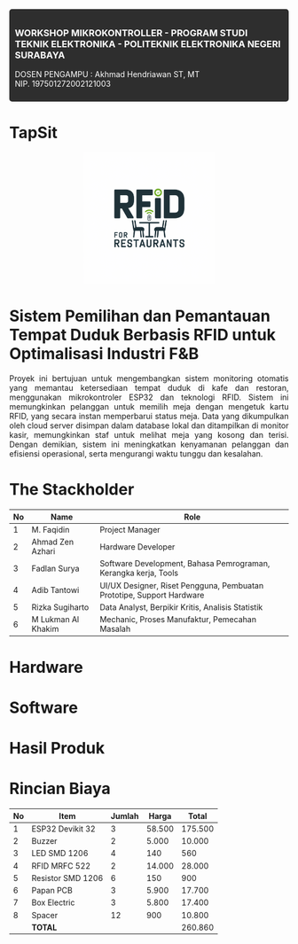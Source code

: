 <div style="background-color: #2e2e2e; padding: 10px; border-radius: 5px; color: white;">
  <h3>WORKSHOP MIKROKONTROLLER - PROGRAM STUDI TEKNIK ELEKTRONIKA - POLITEKNIK ELEKTRONIKA NEGERI SURABAYA</h3>
  <p>DOSEN PENGAMPU : Akhmad Hendriawan ST, MT <br/> NIP. 197501272002121003</p>
</div>


# TapSit
<div align="center">
  <img src="assets/TS1.png" alt="LOGO" />
</div>

# Sistem Pemilihan dan Pemantauan Tempat Duduk Berbasis RFID untuk Optimalisasi Industri F&B
<div align="justify">

Proyek ini bertujuan untuk mengembangkan sistem monitoring otomatis yang memantau ketersediaan tempat duduk di kafe dan restoran, menggunakan mikrokontroler ESP32 dan teknologi RFID. Sistem ini memungkinkan pelanggan untuk memilih meja dengan mengetuk kartu RFID, yang secara instan memperbarui status meja. Data yang dikumpulkan oleh cloud server disimpan dalam database lokal dan ditampilkan di monitor kasir, memungkinkan staf untuk melihat meja yang kosong dan terisi. Dengan demikian, sistem ini meningkatkan kenyamanan pelanggan dan efisiensi operasional, serta mengurangi waktu tunggu dan kesalahan.

</div>


# The Stackholder
| No | Name               | Role                                                         |
|----|--------------------|--------------------------------------------------------------|
| 1  | M. Faqidin          | Project Manager                                              |
| 2  | Ahmad Zen Azhari    | Hardware Developer                                           |
| 3  | Fadlan Surya        | Software Development, Bahasa Pemrograman, Kerangka kerja, Tools |
| 4  | Adib Tantowi        | UI/UX Designer, Riset Pengguna, Pembuatan Prototipe, Support Hardware |
| 5  | Rizka Sugiharto     | Data Analyst, Berpikir Kritis, Analisis Statistik            |
| 6  | M Lukman Al Khakim  | Mechanic, Proses Manufaktur, Pemecahan Masalah               |

# Hardware
# Software
# Hasil Produk
# Rincian Biaya
| No  | Item              | Jumlah | Harga  | Total   |
|-----|-------------------|--------|--------|---------|
| 1   | ESP32 Devikit 32   | 3      | 58.500 | 175.500 |
| 2   | Buzzer             | 2      | 5.000  | 10.000  |
| 3   | LED SMD 1206       | 4      | 140    | 560     |
| 4   | RFID MRFC 522      | 2      | 14.000 | 28.000  |
| 5   | Resistor SMD 1206  | 6      | 150    | 900     |
| 6   | Papan PCB          | 3      | 5.900  | 17.700  |
| 7   | Box Electric       | 3      | 5.800  | 17.400  |
| 8   | Spacer             | 12     | 900    | 10.800  |
|     | **TOTAL**          |        |        | 260.860 |

